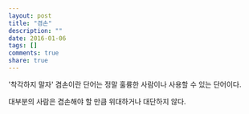 ```yaml
---
layout: post
title: "겸손"
description: ""
date: 2016-01-06
tags: []
comments: true
share: true
---
```


'착각하지 말자' 겸손이란 단어는 정말 훌륭한 사람이나 사용할 수 있는 단어이다.

대부분의 사람은 겸손해야 할 만큼 위대하거나 대단하지 않다.  

